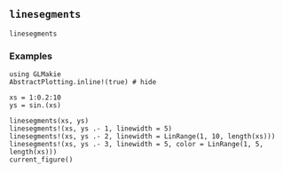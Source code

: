 ## `linesegments`

```@docs
linesegments
```

### Examples

```@example
using GLMakie
AbstractPlotting.inline!(true) # hide

xs = 1:0.2:10
ys = sin.(xs)

linesegments(xs, ys)
linesegments!(xs, ys .- 1, linewidth = 5)
linesegments!(xs, ys .- 2, linewidth = LinRange(1, 10, length(xs)))
linesegments!(xs, ys .- 3, linewidth = 5, color = LinRange(1, 5, length(xs)))
current_figure()
```



